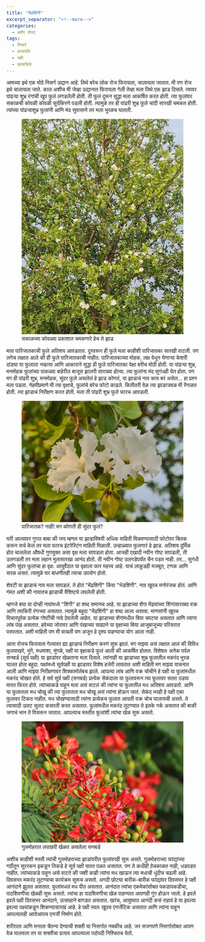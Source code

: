 ```yaml
---
title: "मेंढशिंगी"
excerpt_separator: "<!--more-->"
categories:
  - ब्लॉग पोस्ट
tags:
  - निसर्ग
  - वनस्पति
  - पक्षी
  - छायाचित्रे
---
```

आमच्या इथे एक मोठे निसर्ग उद्यान आहे. तिथे बरेच लोक रोज फिरायला, चालायला जातात. मी पण रोज इथे चालायला जाते. काल अशीच मी जेव्हा उद्यानात फिरायला गेली तेव्हा मला तिथे एक झाड दिसले. त्यावर पांढऱ्या शुभ्र रंगांची खूप फुलं लगडलेली होती. ती फुलं दुरून सुद्धा मला आकर्षित करत होती. त्या फुलांवर सकाळची कोवळी कोवळी सूर्यकिरणे पडली होती. त्यामुळे तर ही पांढरी शुभ्र फुले चांदी सारखी चमकत होती. त्यांच्या पांढऱ्याशुभ्र फुलांनी आणि मंद सुवासाने तर मला भुरळच घातली.
<!--more-->
<figure class="align-center">
  <img
  src="/images/medhshingi/medhshingi_full.jpg"
  alt="a medhshingi tree">
  <figcaption>सकाळच्या कोवळ्या प्रकाशात चमकणारे हेच ते झाड</figcaption>
</figure>

मला पारिजातकाची फुले अतिशय आवडतात. दुरवरून ही फुले मला काहीशी पारिजातका सारखी वाटली. पण लगेच लक्षात आले की ही फुले पारिजातकाची नाहीत. पारिजातकाच्या मोहक, लक्ष वेधून घेणाऱ्या केशरी दांड्या या फुलाला नव्हत्या आणि आकाराने सुद्धा ही फुले पारिजातका पेक्षा बरीच मोठी होती. या पांढऱ्या शुभ्र, मनमोहक फुलांच्या पाकळ्या बाहेरील बाजूस झालरी सारख्या होत्या. त्या फुलांना मंद सुगंधही येत होता. पण मग ही पांढरी शुभ्र, मनमोहक, सुंदर फुले असलेलं हे झाड कोणतं, या झाडाचं नाव काय बरं असेल... हा प्रश्न मला पडला. नेहमीप्रमाणे मी त्या वृक्षाचे, फुलांचे बरेच फोटो काढले. कितीतरी वेळ त्या झाडाजवळ मी रेंगाळत होती. त्या झाडाचं निरीक्षण करत होती. मला ती पांढरी शुभ्र फुले फारच आवडली.
<figure class="align-center">
  <img
  src="/images/medhshingi/landscape_medishingi.jpg"
  alt="a medhshingi flower">
  <figcaption>पारिजातक? नाही! मग कोणती ही सुंदर फुलं?</figcaption>
</figure>

घरी आल्यावर गुगल बाबा की जय म्हणत या झाडाविषयी अधिक माहिती मिळवण्यासाठी फोटोवर क्लिक करून सर्च केलं तर मला फारच इंटरेस्टिंग माहिती मिळाली. उन्हाळ्यात फुलणारं हे झाड. अतिशय दुर्मिळ होत चाललेला औषधी गुणयुक्त असा वृक्ष मला सापडला होता. आजही एखादी नवीन गोष्ट सापडली, ती उलगडली तर मला लहान मुलासारखा आनंद होतो. ती नवीन गोष्ट उलगडेपर्यंत चैन पडत नाही. तर... सुगंधी आणि सुंदर फुलांचा हा वृक्ष. आयुर्वेदात या वृक्षाला फार महत्त्व आहे. याचं लाकूडही मजबूत, टणक आणि सरळ असतं. त्यामुळे घर बांधणीतही त्याचा उपयोग होतो.

शेवटी या झाडाचं नाव मला सापडलं. ते होतं "मेंढशिंगी" किंवा "भेडशिंगी". नाव खूपच मनोरंजक होतं. आणि गंमत अशी की नावातच झाडाची वैशिष्ट्ये लपलेली होती.

म्हणजे बघा या दोन्ही नावांमध्ये "शिंगी" हा शब्द समानच आहे. या झाडाच्या शेंगा मेंढ्यांच्या शिंगांसारख्या वक्र आणि तपकिरी रंगाच्या असतात. त्यामुळे बहुदा "मेंढशिंगी" हा शब्द आला असावा. माणसांनी खूपच विचारपूर्वक प्रत्येक गोष्टींची नावे ठेवलेली आहेत. या झाडाच्या शेंगांमधील बिया चपट्या असतात आणि त्यांना लांब पंख असतात. हवेच्या जोरावर आणि पंखाच्या साह्याने या वृक्षाच्या बिया आजूबाजूच्या परिसरात पसरतात. अशी माहिती पण मी वाचली पण अजून हे दृश्य पाहण्याचा योग आला नाही.

आता रोजच फिरायला गेल्यावर ह्या झाडाचं निरीक्षण करणं सुरू झालं. मग माझ्या असं लक्षात आलं की विविध फुलपाखरे, भुंगे, मधमाशा, मुंगळे, पक्षी या वृक्षाकडे फुलं आली की आकर्षित होतात. विशेषतः अनेक पर्पल सनबर्ड (सूर्य पक्षी) या झाडांवर खेळताना मला दिसले. त्यांनाही या झाडाच्या शुभ्र फुलातील मकरंद भुरळ घालत होता बहुदा. पक्षांमध्ये सूर्यपक्षी या झाडावर विशेष हजेरी लावतात अशी माहिती मग माझ्या वाचनात आली आणि माझ्या निरीक्षणावर शिक्कामोर्तबच झाले. आपल्या लांब आणि वक्र चोचीने हे पक्षी या फुलांमधील मकरंद चोखत होते. हे सर्व सूर्य पक्षी (सनबर्ड) प्रत्येक सेकंदाला या फुलावरून त्या फुलावर सतत उड्या मारत फिरत होते. त्यांच्याकडे पाहून मला असं वाटलं की त्यांना या फुलातील मध अतिशय आवडतो. आणि या फुलातला मध चोखू की त्या फुलातला मध चोखू असं त्यांना होऊन जातं. सेकंद भरही हे पक्षी एका फुलावर टिकत नाहीत. मध चोखण्यासाठी त्यांना प्रत्येकच फुलात आपली वक्र चोच घालायची असते. ते त्यासाठी उलट सुलट कसरती करत असतात. फुलांमधील मकरंद लुटण्यात ते इतके गर्क असतात की बाकी जगाचं भान ते विसरून जातात. आपल्याच मस्तीत फुलांशी त्यांचा खेळ सुरू असतो.
<figure class="align-center">
  <img
  src="/images/medhshingi/sunbird.JPG"
  alt="a medhshingi flower">
  <figcaption>गुलमोहरात लपाछपी खेळत असलेला सनबर्ड</figcaption>
</figure>

अशीच काहीशी मस्ती त्यांची गुलमोहराच्या झाडांवरील फुलांवरही सुरू असते. गुलमोहराच्या फांद्यांच्या गर्दीतून सुररकन इकडून तिकडे हे सूर्य पक्षी सतत पळत असतात. पण ते कधीही ठेचकाळत नाही, धडपडत नाहीत. त्यांच्याकडे पाहून असे वाटते की जशी काही त्यांना मध खाऊन त्या मधाची धुंदीच चढली आहे. दिवसभर मकरंद लुटण्याचा कार्यक्रम सुरूच असतो. अगदी छोट्या बारीक-बारीक फांद्यांवर दिवसभर हे पक्षी आनंदाने झुलत असतात. फुलांमधलं मध पीत असतात. आनंदात त्यांचा एकमेकांसोबत पकडापकडीचा, पाठशिवणीचा खेळही सुरू असतो. त्यांचा हा पाठशिवणीचा खेळ पाहण्यात आपणही गुंग होऊन जातो. हे इवले इवले पक्षी दिवसभर आनंदाने, उत्साहाने बागडत असतात. खरंच, आयुष्यात आनंदी कसं राहावं हे या इवल्या इवल्या पक्ष्यांकडून शिकण्यासारखं आहे.  हे पक्षी स्वतः खूपच एनर्जेटिक असतात आणि त्यांना पाहून आपल्यातही आपोआपच एनर्जी निर्माण होते.

शरीराला आणि मनाला चैतन्य देण्याची शक्ती या निसर्गात नक्कीच आहे. जर सजगपणे निसर्गासोबत आपण वेळ घालवला तर या शक्तीचा प्रत्यय आपल्याला पदोपदी निश्चितच येतो.
